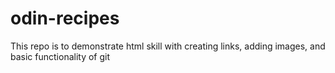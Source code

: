 # odin-recipes
This repo is to demonstrate html skill with creating links, adding images, and basic functionality of git